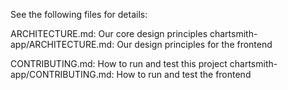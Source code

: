 See the following files for details:

ARCHITECTURE.md: Our core design principles
chartsmith-app/ARCHITECTURE.md: Our design principles for the frontend

CONTRIBUTING.md: How to run and test this project
chartsmith-app/CONTRIBUTING.md: How to run and test the frontend